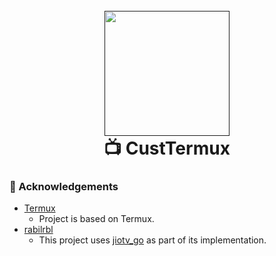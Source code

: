 <h1 align="center">
  <br>
  <a href="">
    <img src="_assets\logos\full-pg-cir-crop-.png" alt="" width="200">
  </a>
  <br>
  📺 CustTermux
  <br>
</h1>


### 🙌 Acknowledgements

- [Termux](https://github.com/termux)
  - Project is based on Termux.
- [rabilrbl](https://github.com/rabilrbl)
  - This project uses [jiotv_go](https://github.com/rabilrbl/jiotv_go) as part of its implementation.
